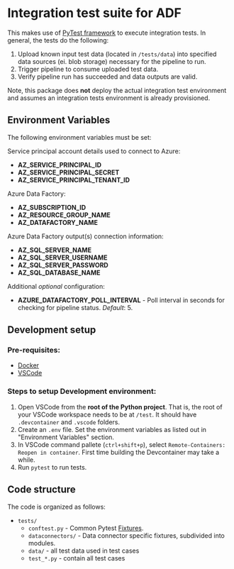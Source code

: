 # Integration test suite for ADF

This makes use of [PyTest framework](https://docs.pytest.org/en/latest/) to execute integration tests. In general, the tests do the following:
1. Upload known input test data (located in `/tests/data`) into specified data sources (ei. blob storage) necessary for the pipeline to run.
2. Trigger pipeline to consume uploaded test data.
3. Verify pipeline run has succeeded and data outputs are valid.

Note, this package does **not** deploy the actual integration test environment and assumes an integration tests environment is already provisioned.

## Environment Variables

The following environment variables must be set:

Service principal account details used to connect to Azure:
 - **AZ_SERVICE_PRINCIPAL_ID**
 - **AZ_SERVICE_PRINCIPAL_SECRET**
 - **AZ_SERVICE_PRINCIPAL_TENANT_ID**

Azure Data Factory:
 - **AZ_SUBSCRIPTION_ID**
 - **AZ_RESOURCE_GROUP_NAME**
 - **AZ_DATAFACTORY_NAME**

Azure Data Factory output(s) connection information:
 - **AZ_SQL_SERVER_NAME**
 - **AZ_SQL_SERVER_USERNAME**
 - **AZ_SQL_SERVER_PASSWORD**
 - **AZ_SQL_DATABASE_NAME**

Additional *optional* configuration:
 - **AZURE_DATAFACTORY_POLL_INTERVAL** - Poll interval in seconds for checking for pipeline status. *Default*: 5.

## Development setup

### Pre-requisites:
- [Docker](https://www.docker.com/)
- [VSCode](https://code.visualstudio.com/)
  
### Steps to setup Development environment:

1. Open VSCode from the **root of the Python project**. That is, the root of your VSCode workspace needs to be at `/test`. It should have `.devcontainer` and `.vscode` folders.
2. Create an `.env` file. Set the environment variables as listed out in "Environment Variables" section.
3. In VSCode command pallete (`ctrl+shift+p`), select `Remote-Containers: Reopen in container`. First time building the Devcontainer may take a while.
4. Run `pytest` to run tests.


## Code structure

The code is organized as follows:
- `tests/`
  - `conftest.py` - Common Pytest [Fixtures](https://docs.pytest.org/en/latest/fixture.html).
  - `dataconnectors/` - Data connector specific fixtures, subdivided into modules.
  - `data/` - all test data used in test cases
  - `test_*.py` - contain all test cases
